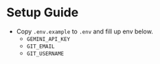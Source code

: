 # Setup Guide
- Copy `.env.example` to `.env` and fill up env below.
    - `GEMINI_API_KEY`
    - `GIT_EMAIL`
    - `GIT_USERNAME`
